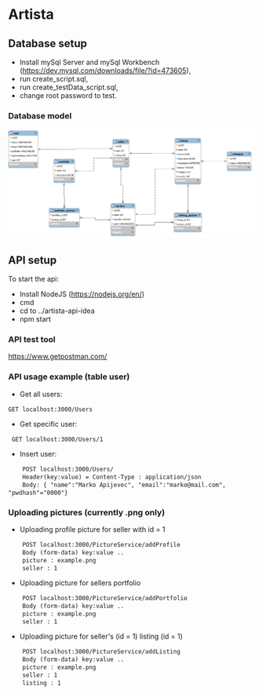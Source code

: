 # Artista

## Database setup
- Install mySql Server and mySql Workbench (https://dev.mysql.com/downloads/file/?id=473605),
- run create_script.sql,
- run create_testData_script.sql,
- change root password to test.

### Database model
![alt text](https://github.com/tomazlunder/artista2/blob/master/artista-db/model.png "Model")


## API setup
To start the api:
- Install NodeJS (https://nodejs.org/en/)
- cmd
- cd to ../artista-api-idea
- npm start

### API test tool
https://www.getpostman.com/

### API usage example (table user)
- Get all users: 	 
```
GET localhost:3000/Users
```
- Get specific user:
```
 GET localhost:3000/Users/1
```
- Insert user: 		 
```
	POST localhost:3000/Users/
 	Header(key:value) = Content-Type : application/json
 	Body: { "name":"Marko Apijevec", "email":"marko@mail.com", "pwdhash"="0000"}
```

### Uploading pictures (currently .png only)
- Uploading profile picture for seller with id = 1
```
	POST localhost:3000/PictureService/addProfile
	Body (form-data) key:value ..
	picture : example.png
	seller : 1
```
- Uploading picture for sellers portfolio
```
	POST localhost:3000/PictureService/addPortfolio
	Body (form-data) key:value ..
	picture : example.png
	seller : 1
```
- Uploading picture for seller's (id = 1) listing (id = 1)
```
	POST localhost:3000/PictureService/addListing
	Body (form-data) key:value ..
	picture : example.png
	seller : 1
	listing : 1
```